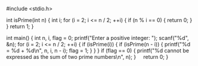 #include <stdio.h>

int isPrime(int n) {
    int i;
    for (i = 2; i <= n / 2; ++i) {
        if (n % i == 0) {
            return 0;
        }
    }
    return 1;
}

int main() {
    int n, i, flag = 0;
    printf("Enter a positive integer: ");
    scanf("%d", &n);
    for (i = 2; i <= n / 2; ++i) {
        if (isPrime(i)) {
            if (isPrime(n - i)) {
                printf("%d = %d + %d\n", n, i, n - i);
                flag = 1;
            }
        }
    }
    if (flag == 0) {
        printf("%d cannot be expressed as the sum of two prime numbers\n", n);
    }
    return 0;
}
